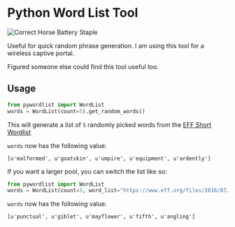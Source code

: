 # Python Word List Tool
![Correct Horse Battery Staple](https://imgs.xkcd.com/comics/password_strength.png)

Useful for quick random phrase generation. I am using this tool for a wireless captive portal.

Figured someone else could find this tool useful too.

## Usage
```python
from pywordlist import WordList
words = WordList(count=5).get_random_words()
```
This will generate a list of `5` randomly picked words from the [EFF Short Wordlist]('https://www.eff.org/files/2016/09/08/eff_short_wordlist_2_0.txt')

`words` now has the following value:

`[u'malformed', u'goatskin', u'umpire', u'equipment', u'ardently']`

If you want a larger pool, you can switch the list like so:

```python
from pywordlist import WordList
words = WordList(count=5, word_list="https://www.eff.org/files/2016/07/18/eff_large_wordlist.txt").get_random_words()
```
`words` now has the following value:

`[u'punctual', u'giblet', u'mayflower', u'fifth', u'angling']`

